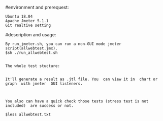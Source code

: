 #environment and prerequest:
	
	Ubuntu 18.04
	Apache Jmeter 5.1.1
 	Git realtive setting


#description and usage:

    By run_jmeter.sh, you can run a non-GUI mode jmeter script(allwebtest.jmx).
	$sh ./run_allwebtest.sh


    The whole test stucture:

![]()


    It'll generate a result as .jtl file. You  can view it in  chart or graph  with jmeter  GUI listeners.

![]()

![]()



    You also can have a quick check those tests (stress test is not included)  are success or not.

    $less allwebtest.txt

![]()





